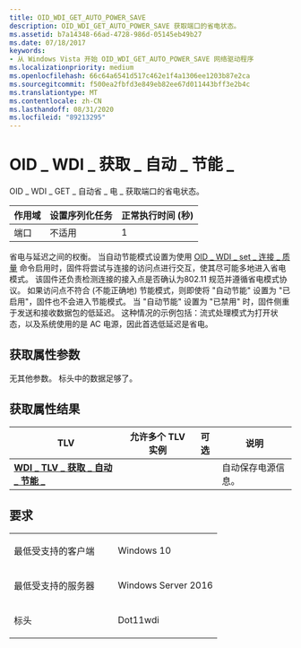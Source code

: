 ```yaml
---
title: OID_WDI_GET_AUTO_POWER_SAVE
description: OID_WDI_GET_AUTO_POWER_SAVE 获取端口的省电状态。
ms.assetid: b7a14348-66ad-4728-986d-05145eb49b27
ms.date: 07/18/2017
keywords:
- 从 Windows Vista 开始 OID_WDI_GET_AUTO_POWER_SAVE 网络驱动程序
ms.localizationpriority: medium
ms.openlocfilehash: 66c64a6541d517c462e1f4a1306ee1203b87e2ca
ms.sourcegitcommit: f500ea2fbfd3e849eb82ee67d011443bff3e2b4c
ms.translationtype: MT
ms.contentlocale: zh-CN
ms.lasthandoff: 08/31/2020
ms.locfileid: "89213295"
---
```

# <a name="oid_wdi_get_auto_power_save"></a>OID \_ WDI \_ 获取 \_ 自动 \_ 节能 \_


OID \_ WDI \_ GET \_ 自动省 \_ 电 \_ 获取端口的省电状态。

| 作用域 | 设置序列化任务 | 正常执行时间 (秒)  |
|-------|--------------------------|---------------------------------|
| 端口  | 不适用           | 1                               |

 

省电与延迟之间的权衡。 当自动节能模式设置为使用 [OID \_ WDI \_ set \_ 连接 \_ 质量](oid-wdi-set-connection-quality.md) 命令启用时，固件将尝试与连接的访问点进行交互，使其尽可能多地进入省电模式。 该固件还负责检测连接的接入点是否确认为802.11 规范并遵循省电模式协议。 如果访问点不符合 (不能正确地) 节能模式，则即使将 "自动节能" 设置为 "已启用"，固件也不会进入节能模式。 当 "自动节能" 设置为 "已禁用" 时，固件侧重于发送和接收数据包的低延迟。 这种情况的示例包括：流式处理模式为打开状态，以及系统使用的是 AC 电源，因此首选低延迟是省电。

## <a name="get-property-parameters"></a>获取属性参数


无其他参数。 标头中的数据足够了。
## <a name="get-property-results"></a>获取属性结果


| TLV                                                                          | 允许多个 TLV 实例 | 可选 | 说明                  |
|------------------------------------------------------------------------------|--------------------------------|----------|------------------------------|
| [**WDI \_ TLV \_ 获取 \_ 自动 \_ 节能 \_**](./wdi-tlv-get-auto-power-save.md) |                                |          | 自动保存电源信息。 |

 

<a name="requirements"></a>要求
------------

<table>
<colgroup>
<col width="50%" />
<col width="50%" />
</colgroup>
<tbody>
<tr class="odd">
<td><p>最低受支持的客户端</p></td>
<td><p>Windows 10</p></td>
</tr>
<tr class="even">
<td><p>最低受支持的服务器</p></td>
<td><p>Windows Server 2016</p></td>
</tr>
<tr class="odd">
<td><p>标头</p></td>
<td>Dot11wdi</td>
</tr>
</tbody>
</table>

 

